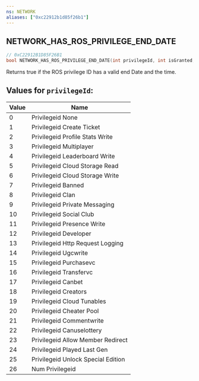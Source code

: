 ```yaml
---
ns: NETWORK
aliases: ["0xc22912b1d85f26b1"]
---
```

## NETWORK_HAS_ROS_PRIVILEGE_END_DATE

```c
// 0xC22912B1D85F26B1
bool NETWORK_HAS_ROS_PRIVILEGE_END_DATE(int privilegeId, int isGranted, Any* sDate);
```

Returns true if the ROS privilege ID has a valid end Date and the time.

## Values for `privilegeId`:
| Value | Name |
| --- | --- |
| 0 | Privilegeid None |
| 1 | Privilegeid Create Ticket |
| 2 | Privilegeid Profile Stats Write |
| 3 | Privilegeid Multiplayer |
| 4 | Privilegeid Leaderboard Write |
| 5 | Privilegeid Cloud Storage Read |
| 6 | Privilegeid Cloud Storage Write |
| 7 | Privilegeid Banned |
| 8 | Privilegeid Clan |
| 9 | Privilegeid Private Messaging |
| 10 | Privilegeid Social Club |
| 11 | Privilegeid Presence Write |
| 12 | Privilegeid Developer |
| 13 | Privilegeid Http Request Logging |
| 14 | Privilegeid Ugcwrite |
| 15 | Privilegeid Purchasevc |
| 16 | Privilegeid Transfervc |
| 17 | Privilegeid Canbet |
| 18 | Privilegeid Creators |
| 19 | Privilegeid Cloud Tunables |
| 20 | Privilegeid Cheater Pool |
| 21 | Privilegeid Commentwrite |
| 22 | Privilegeid Canuselottery |
| 23 | Privilegeid Allow Member Redirect |
| 24 | Privilegeid Played Last Gen |
| 25 | Privilegeid Unlock Special Edition |
| 26 | Num Privilegeid |

